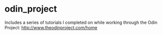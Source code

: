 odin_project
============

Includes a series of tutorials I completed on while working through the Odin Project: http://www.theodinproject.com/home